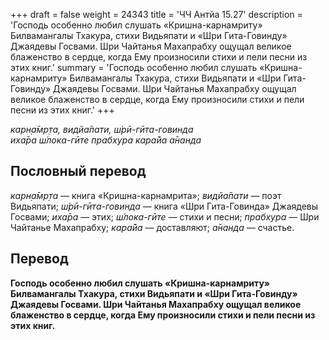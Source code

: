 +++
draft = false
weight = 24343
title = 'ЧЧ Антйа 15.27'
description = 'Господь особенно любил слушать «Кришна-карнамриту» Билвамангалы Тхакура, стихи Видьяпати и «Шри Гита-Говинду» Джаядевы Госвами. Шри Чайтанья Махапрабху ощущал великое блаженство в сердце, когда Ему произносили стихи и пели песни из этих книг.'
summary = 'Господь особенно любил слушать «Кришна-карнамриту» Билвамангалы Тхакура, стихи Видьяпати и «Шри Гита-Говинду» Джаядевы Госвами. Шри Чайтанья Махапрабху ощущал великое блаженство в сердце, когда Ему произносили стихи и пели песни из этих книг.'
+++

_карн̣а̄мр̣та, видйа̄пати, ш́рӣ-гӣта-говинда  
иха̄ра ш́лока-гӣте прабхура кара̄йа а̄нанда_

## Пословный перевод

_карн̣а̄мр̣та_ — книга «Кришна-карнамрита»; _видйа̄пати_ — поэт Видьяпати; _ш́рӣ_\-_гӣта_\-_говинда_ — книга «Шри Гита-Говинда» Джаядевы Госвами; _иха̄ра_ — этих; _ш́лока_\-_гӣте_ — стихи и песни; _прабхура_ — Шри Чайтанье Махапрабху; _кара̄йа_ — доставляют; _а̄нанда_ — счастье.

## Перевод

**Господь особенно любил слушать «Кришна-карнамриту» Билвамангалы Тхакура, стихи Видьяпати и «Шри Гита-Говинду» Джаядевы Госвами. Шри Чайтанья Махапрабху ощущал великое блаженство в сердце, когда Ему произносили стихи и пели песни из этих книг.**
